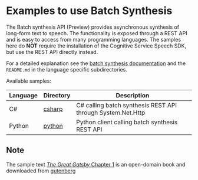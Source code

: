 # Examples to use Batch Synthesis

The Batch synthesis API (Preview) provides asynchronous synthesis of long-form text to speech. The functionality is exposed through a REST API and is easy to access from many programming languages. The samples here do **NOT** require the installation of the Cognitive Service Speech SDK, but use the REST API directly instead.

For a detailed explanation see the [batch synthesis documentation](https://docs.microsoft.com/azure/cognitive-services/speech-service/batch-synthesis) and the `README.md` in the language specific subdirectories.

Available samples:

| Language | Directory | Description |
| ---------- | -------- | ----------- |
| C# | [csharp](csharp) | C# calling batch synthesis REST API through System.Net.Http |
| Python | [python](python) | Python client calling batch synthesis REST API |

## Note

The sample text [*The Great Gatsby* Chapter 1](./Gatsby-chapter1.txt) is an open-domain book and downloaded from [gutenberg](https://www.gutenberg.org/ebooks/64317)
